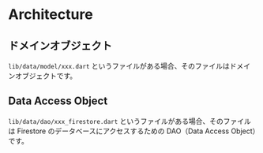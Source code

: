# Architecture

## ドメインオブジェクト

`lib/data/model/xxx.dart` というファイルがある場合、そのファイルはドメインオブジェクトです。

## Data Access Object

`lib/data/dao/xxx_firestore.dart` というファイルがある場合、そのファイルは Firestore のデータベースにアクセスするための DAO（Data Access Object）です。
